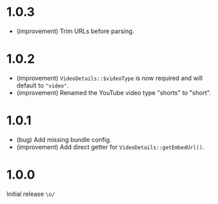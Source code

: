 1.0.3
=====

* (improvement) Trim URLs before parsing.


1.0.2
=====

* (improvement) `VideoDetails::$videoType` is now required and will default to `"video"`.
* (improvement) Renamed the YouTube video type "shorts" to "short".


1.0.1
=====

* (bug) Add missing bundle config.
* (improvement) Add direct getter for `VideoDetails::getEmbedUrl()`.


1.0.0
=====

Initial release `\o/`

